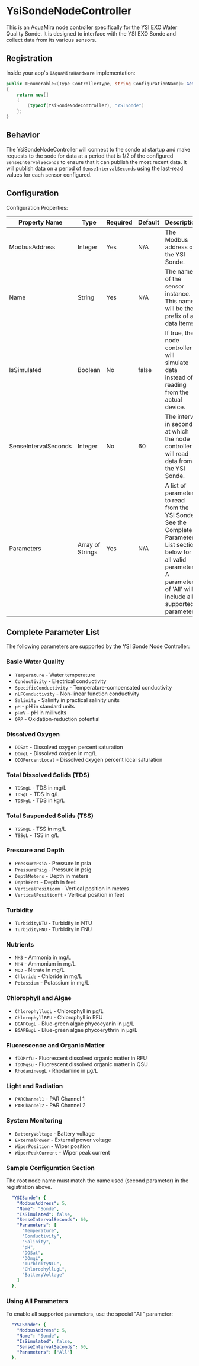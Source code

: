 ﻿# YsiSondeNodeController

This is an AquaMira node controller specifically for the YSI EXO Water Quality Sonde. It is designed to interface with the YSI EXO Sonde and collect data from its various sensors.

## Registration

Inside your app's `IAquaMiraHardware` implementation:

```csharp
public IEnumerable<(Type ControllerType, string ConfigurationName)> GetAvailableSensingNodeControllers()
{
    return new[]
    {
        (typeof(YsiSondeNodeController), "YSISonde")
    };
}
```

## Behavior

The YsiSondeNodeController will connect to the sonde at startup and make requests to the sode for data at a period that is 1/2 of the configured `SenseIntervalSeconds` to ensure that it can publish the most recent data.  It will publish data on a period of `SenseIntervalSeconds` using the last-read values for each sensor configured.

## Configuration

Configuration Properties:

| Property Name| Type| Required|Default | Description|
|--------------|-----|---------|--------|------------|
| ModbusAddress | Integer | Yes | N/A | The Modbus address of the YSI Sonde. |
| Name | String | Yes | N/A | The name of the sensor instance. This name will be the prefix of all data items. |
| IsSimulated | Boolean | No | false | If true, the node controller will simulate data instead of reading from the actual device. |
| SenseIntervalSeconds | Integer | No | 60 | The interval in seconds at which the node controller will read data from the YSI Sonde. |
| Parameters | Array of Strings | Yes | N/A | A list of parameters to read from the YSI Sonde. See the Complete Parameter List section below for all valid parameters. A parameter of 'All' will include all supported parameters|

## Complete Parameter List

The following parameters are supported by the YSI Sonde Node Controller:

### Basic Water Quality
- `Temperature` - Water temperature
- `Conductivity` - Electrical conductivity
- `SpecificConductivity` - Temperature-compensated conductivity
- `nLFConductivity` - Non-linear function conductivity
- `Salinity` - Salinity in practical salinity units
- `pH` - pH in standard units
- `pHmV` - pH in millivolts
- `ORP` - Oxidation-reduction potential

### Dissolved Oxygen
- `DOSat` - Dissolved oxygen percent saturation
- `DOmgL` - Dissolved oxygen in mg/L
- `ODOPercentLocal` - Dissolved oxygen percent local saturation

### Total Dissolved Solids (TDS)
- `TDSmgL` - TDS in mg/L
- `TDSgL` - TDS in g/L
- `TDSkgL` - TDS in kg/L

### Total Suspended Solids (TSS)
- `TSSmgL` - TSS in mg/L
- `TSSgL` - TSS in g/L

### Pressure and Depth
- `PressurePsia` - Pressure in psia
- `PressurePsig` - Pressure in psig
- `DepthMeters` - Depth in meters
- `DepthFeet` - Depth in feet
- `VerticalPositionm` - Vertical position in meters
- `VerticalPositionft` - Vertical position in feet

### Turbidity
- `TurbidityNTU` - Turbidity in NTU
- `TurbidityFNU` - Turbidity in FNU

### Nutrients
- `NH3` - Ammonia in mg/L
- `NH4` - Ammonium in mg/L
- `NO3` - Nitrate in mg/L
- `Chloride` - Chloride in mg/L
- `Potassium` - Potassium in mg/L

### Chlorophyll and Algae
- `ChlorophyllugL` - Chlorophyll in μg/L
- `ChlorophyllRFU` - Chlorophyll in RFU
- `BGAPCugL` - Blue-green algae phycocyanin in μg/L
- `BGAPEugL` - Blue-green algae phycoerythrin in μg/L

### Fluorescence and Organic Matter
- `fDOMrfu` - Fluorescent dissolved organic matter in RFU
- `fDOMqsu` - Fluorescent dissolved organic matter in QSU
- `RhodamineugL` - Rhodamine in μg/L

### Light and Radiation
- `PARChannel1` - PAR Channel 1
- `PARChannel2` - PAR Channel 2

### System Monitoring
- `BatteryVoltage` - Battery voltage
- `ExternalPower` - External power voltage
- `WiperPosition` - Wiper position
- `WiperPeakCurrent` - Wiper peak current

### Sample Configuration Section

The root node name must match the name used (second parameter) in the registration above.

```yaml
  "YSISonde": {
    "ModbusAddress": 5,
    "Name": "Sonde",
    "IsSimulated": false,
    "SenseIntervalSeconds": 60,
    "Parameters": [
      "Temperature",
      "Conductivity",
      "Salinity",
      "pH",
      "DOSat",
      "DOmgL",
      "TurbidityNTU",
      "ChlorophyllugL",
      "BatteryVoltage"
    ]
  },

```

### Using All Parameters

To enable all supported parameters, use the special "All" parameter:

```yaml
  "YSISonde": {
    "ModbusAddress": 5,
    "Name": "Sonde",
    "IsSimulated": false,
    "SenseIntervalSeconds": 60,
    "Parameters": ["All"]
  },

```